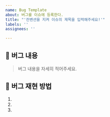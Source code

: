 ```yaml
---
name: Bug Template
about: 버그를 이슈에 등록한다.
title: "'컨벤션을 지켜 이슈의 제목을 입력해주세요!'"
labels: ''
assignees: ''

---
```


## 🐞 버그 내용
> 버그 내용을 자세히 적어주세요.

## 🐾 버그 재현 방법
1.
2.
3.